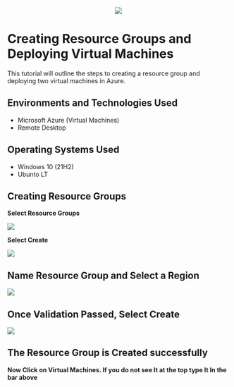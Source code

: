 <p align="center">
<img src="https://i.imgur.com/XzqzXiB.png">
</p>

<h1>Creating Resource Groups and Deploying Virtual Machines</h1>
This tutorial will outline the steps to creating a resource group and deploying two virtual machines in Azure.<br />



<h2>Environments and Technologies Used</h2>

- Microsoft Azure (Virtual Machines)
- Remote Desktop

<h2>Operating Systems Used </h2>

- Windows 10</b> (21H2)
- Ubunto LT

<h2>Creating Resource Groups</h2>

<b> Select Resource Groups<b/>

<img src="https://i.imgur.com/setBBye.png"/>

<b> Select Create <b/>

<img src="https://i.imgur.com/rztZV56.png"/>
  
  
  <h2> Name Resource Group and Select a Region </h2>
  
  <img src="https://i.imgur.com/xVhoblW.png"/>
  
  <h2> Once Validation Passed, Select Create </h2>
  
  <img src="https://i.imgur.com/0ixROjh.png"/>
  
  <h2> The Resource Group is Created successfully </h2>
  
  <p>Now Click on Virtual Machines. If you do not see It at the top type It In the bar above</p>
  
  

  
  
  

